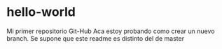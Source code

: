 # hello-world
Mi primer repositorio Git-Hub
Aca estoy probando como crear un nuevo branch. Se supone que este readme es distinto del de master
